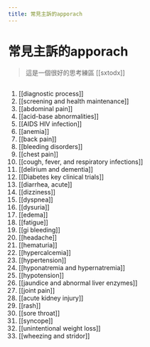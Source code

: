 ```yaml
---
title: 常見主訴的apporach
---
```

# 常見主訴的apporach


> 這是一個很好的思考練區
> [[sxtodx]]

##
1. [[diagnostic process]]
2. [[screening and health maintenance]]
3. [[abdominal pain]]
4. [[acid-base abnormalities]]
5. [[AIDS HIV infection]]
6. [[anemia]]
7. [[back pain]]
8. [[bleeding disorders]]
9. [[chest pain]]
10. [[cough, fever, and respiratory infections]]
11. [[delirium and dementia]]
12. [[Diabetes key clinical trials]]
13. [[diarrhea, acute]]
14. [[dizziness]]
15. [[dyspnea]]
16. [[dysuria]]
17. [[edema]]
18. [[fatigue]]
19. [[gi bleeding]]
20. [[headache]]
21. [[hematuria]]
22. [[hypercalcemia]]
23. [[hypertension]]
24. [[hyponatremia and hypernatremia]]
25. [[hypotension]]
26. [[jaundice and abnormal liver enzymes]]
27. [[joint pain]]
28. [[acute kidney injury]]
29. [[rash]]
30. [[sore throat]]
31. [[syncope]]
32. [[unintentional weight loss]]
33. [[wheezing and stridor]]
